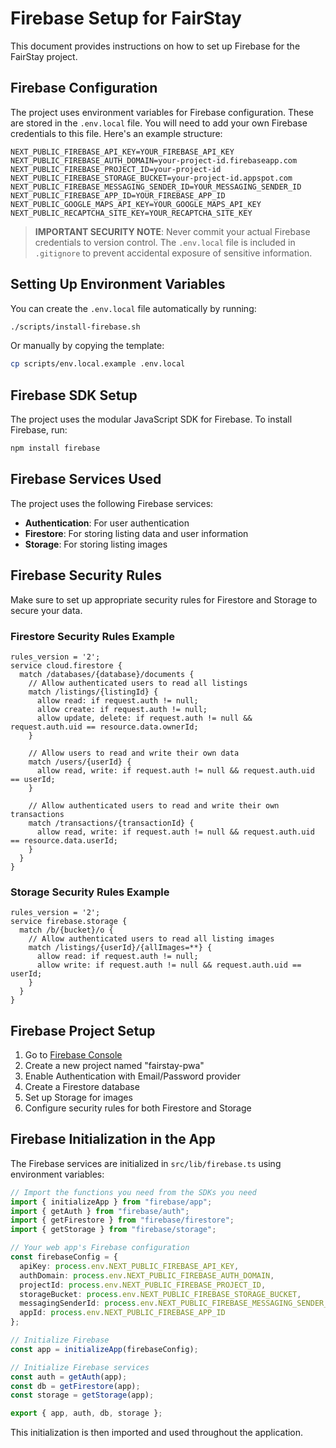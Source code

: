 # Firebase Setup for FairStay

This document provides instructions on how to set up Firebase for the FairStay project.

## Firebase Configuration

The project uses environment variables for Firebase configuration. These are stored in the `.env.local` file. You will need to add your own Firebase credentials to this file. Here's an example structure:

```
NEXT_PUBLIC_FIREBASE_API_KEY=YOUR_FIREBASE_API_KEY
NEXT_PUBLIC_FIREBASE_AUTH_DOMAIN=your-project-id.firebaseapp.com
NEXT_PUBLIC_FIREBASE_PROJECT_ID=your-project-id
NEXT_PUBLIC_FIREBASE_STORAGE_BUCKET=your-project-id.appspot.com
NEXT_PUBLIC_FIREBASE_MESSAGING_SENDER_ID=YOUR_MESSAGING_SENDER_ID
NEXT_PUBLIC_FIREBASE_APP_ID=YOUR_FIREBASE_APP_ID
NEXT_PUBLIC_GOOGLE_MAPS_API_KEY=YOUR_GOOGLE_MAPS_API_KEY
NEXT_PUBLIC_RECAPTCHA_SITE_KEY=YOUR_RECAPTCHA_SITE_KEY
```

> **IMPORTANT SECURITY NOTE**: Never commit your actual Firebase credentials to version control. The `.env.local` file is included in `.gitignore` to prevent accidental exposure of sensitive information.

## Setting Up Environment Variables

You can create the `.env.local` file automatically by running:

```bash
./scripts/install-firebase.sh
```

Or manually by copying the template:

```bash
cp scripts/env.local.example .env.local
```

## Firebase SDK Setup

The project uses the modular JavaScript SDK for Firebase. To install Firebase, run:

```bash
npm install firebase
```

## Firebase Services Used

The project uses the following Firebase services:

- **Authentication**: For user authentication
- **Firestore**: For storing listing data and user information
- **Storage**: For storing listing images

## Firebase Security Rules

Make sure to set up appropriate security rules for Firestore and Storage to secure your data.

### Firestore Security Rules Example

```
rules_version = '2';
service cloud.firestore {
  match /databases/{database}/documents {
    // Allow authenticated users to read all listings
    match /listings/{listingId} {
      allow read: if request.auth != null;
      allow create: if request.auth != null;
      allow update, delete: if request.auth != null && request.auth.uid == resource.data.ownerId;
    }
    
    // Allow users to read and write their own data
    match /users/{userId} {
      allow read, write: if request.auth != null && request.auth.uid == userId;
    }
    
    // Allow authenticated users to read and write their own transactions
    match /transactions/{transactionId} {
      allow read, write: if request.auth != null && request.auth.uid == resource.data.userId;
    }
  }
}
```

### Storage Security Rules Example

```
rules_version = '2';
service firebase.storage {
  match /b/{bucket}/o {
    // Allow authenticated users to read all listing images
    match /listings/{userId}/{allImages=**} {
      allow read: if request.auth != null;
      allow write: if request.auth != null && request.auth.uid == userId;
    }
  }
}
```

## Firebase Project Setup

1. Go to [Firebase Console](https://console.firebase.google.com/)
2. Create a new project named "fairstay-pwa"
3. Enable Authentication with Email/Password provider
4. Create a Firestore database
5. Set up Storage for images
6. Configure security rules for both Firestore and Storage

## Firebase Initialization in the App

The Firebase services are initialized in `src/lib/firebase.ts` using environment variables:

```typescript
// Import the functions you need from the SDKs you need
import { initializeApp } from "firebase/app";
import { getAuth } from "firebase/auth";
import { getFirestore } from "firebase/firestore";
import { getStorage } from "firebase/storage";

// Your web app's Firebase configuration
const firebaseConfig = {
  apiKey: process.env.NEXT_PUBLIC_FIREBASE_API_KEY,
  authDomain: process.env.NEXT_PUBLIC_FIREBASE_AUTH_DOMAIN,
  projectId: process.env.NEXT_PUBLIC_FIREBASE_PROJECT_ID,
  storageBucket: process.env.NEXT_PUBLIC_FIREBASE_STORAGE_BUCKET,
  messagingSenderId: process.env.NEXT_PUBLIC_FIREBASE_MESSAGING_SENDER_ID,
  appId: process.env.NEXT_PUBLIC_FIREBASE_APP_ID
};

// Initialize Firebase
const app = initializeApp(firebaseConfig);

// Initialize Firebase services
const auth = getAuth(app);
const db = getFirestore(app);
const storage = getStorage(app);

export { app, auth, db, storage };
```

This initialization is then imported and used throughout the application. 